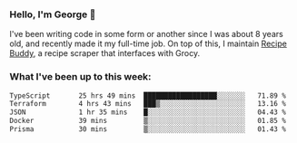 ### Hello, I'm George 👋

I've been writing code in some form or another since I was about 8 years old, and recently made it my full-time job. On top of this, I maintain [Recipe Buddy](https://github.com/georgegebbett/recipe-buddy), a recipe scraper that interfaces with Grocy.  

<!--
**georgegebbett/georgegebbett** is a ✨ _special_ ✨ repository because its `README.md` (this file) appears on your GitHub profile.

Here are some ideas to get you started:

- 🔭 I’m currently working on ...
- 🌱 I’m currently learning ...
- 👯 I’m looking to collaborate on ...
- 🤔 I’m looking for help with ...
- 💬 Ask me about ...
- 📫 How to reach me: ...
- 😄 Pronouns: ...
- ⚡ Fun fact: ...
-->

### What I've been up to this week:
<!--START_SECTION:waka-->

```txt
TypeScript       25 hrs 49 mins  ██████████████████░░░░░░░   71.89 %
Terraform        4 hrs 43 mins   ███▒░░░░░░░░░░░░░░░░░░░░░   13.16 %
JSON             1 hr 35 mins    █░░░░░░░░░░░░░░░░░░░░░░░░   04.43 %
Docker           39 mins         ▒░░░░░░░░░░░░░░░░░░░░░░░░   01.85 %
Prisma           30 mins         ▒░░░░░░░░░░░░░░░░░░░░░░░░   01.43 %
```

<!--END_SECTION:waka-->
